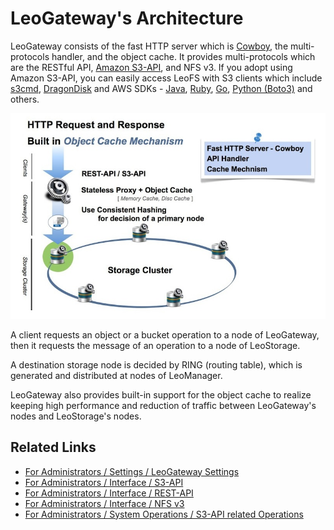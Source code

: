 # LeoGateway's Architecture

LeoGateway consists of the fast HTTP server which is <a href="https://github.com/ninenines/cowboy" target="_blank">Cowboy</a>, the multi-protocols handler, and the object cache. It provides multi-protocols which are the RESTful API, <a href="http://docs.aws.amazon.com/AmazonS3/latest/API/Welcome.html" target="_blank">Amazon S3-API</a>, and NFS v3. If you adopt using Amazon S3-API, you can easily access LeoFS with S3 clients which include <a href="http://s3tools.org/s3cmd" target="_blank">s3cmd</a>, <a href="http://www.s3-client.com/" target="_blank">DragonDisk</a> and AWS SDKs - <a href="https://aws.amazon.com/sdk-for-java/" target="_blank">Java</a>, <a href="https://aws.amazon.com/sdk-for-ruby/" target="_blank">Ruby</a>, <a href="https://docs.aws.amazon.com/sdk-for-go/api/service/s3/" target="_blank">Go</a>, <a href="https://aws.amazon.com/sdk-for-python/" target="_balnk">Python (Boto3)</a> and others.


![](../assets/leofs-architecture.002.jpg)

A client requests an object or a bucket operation to a node of LeoGateway, then it requests the message of an operation to a node of LeoStorage.

A destination storage node is decided by RING (routing table), which is generated and distributed at nodes of LeoManager.

LeoGateway also provides built-in support for the object cache to realize keeping high performance and reduction of traffic between LeoGateway's nodes and LeoStorage's nodes.


## Related Links

- [For Administrators / Settings / LeoGateway Settings](/admin/settings/leo_gateway.md)
- [For Administrators / Interface / S3-API](/admin/protocols/s3.md)
- [For Administrators / Interface / REST-API](/admin/protocols/rest.md)
- [For Administrators / Interface / NFS v3](/admin/protocols/nfs_v3.md)
- [For Administrators / System Operations / S3-API related Operations](/admin/system_operations/s3.md)